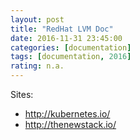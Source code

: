 ```yaml
---
layout: post
title: "RedHat LVM Doc"
date: 2016-11-31 23:45:00
categories: [documentation]
tags: [documentation, 2016]
rating: n.a.
---
```


Sites:
* http://kubernetes.io/
* http://thenewstack.io/
